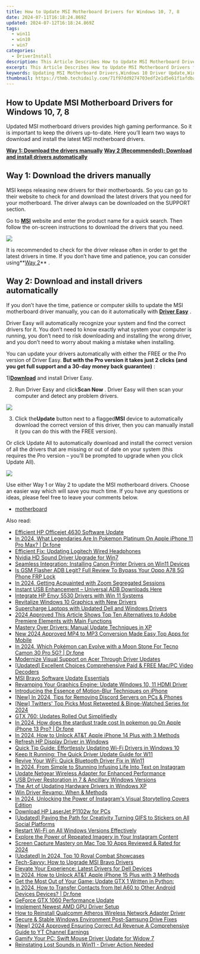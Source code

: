 ```yaml
---
title: How to Update MSI Motherboard Drivers for Windows 10, 7, 8
date: 2024-07-11T16:18:24.869Z
updated: 2024-07-12T16:18:24.869Z
tags:
  - win11
  - win10
  - win7
categories:
  - DriverInstall
description: This Article Describes How to Update MSI Motherboard Drivers for Windows 10, 7, 8
excerpt: This Article Describes How to Update MSI Motherboard Drivers for Windows 10, 7, 8
keywords: Updating MSI Motherboard Drivers,Windows 10 Driver Update,Windows 7 Motherboard Drivers,Windows 8 BIOS/Driver Update,Drivers for MSI Motherboards in Windows,MSI BIOS/Drivers for Windows OS,Guide to Updating PC Motherboard Firmware
thumbnail: https://thmb.techidaily.com/71f97dd9274703edf2e1d5e61f1afdbaca75ab6c6c70ddf26d28f8e813f8a89f.jpg
---
```


## How to Update MSI Motherboard Drivers for Windows 10, 7, 8

 Updated MSI motherboard drivers provides high gaming performance. So it is important to keep the drivers up-to-date. Here you’ll learn two ways to download and install the latest MSI motherboard drivers.

**[Way 1: Download the drivers manually](#way1)**
**[Way 2 (Recommended): Download and install drivers automatically](#way2)**

## Way 1: Download the drivers manually

 MSI keeps releasing new drivers for their motherboards. So you can go to their website to check for and download the latest drivers that you need for your motherboard. The driver always can be downloaded on the SUPPORT section.

 Go to [**MSI**](https://us.msi.com/support/) website and enter the product name for a quick search. Then follow the on-screen instructions to download the drivers that you need.

![](https://images.drivereasy.com/wp-content/uploads/2017/05/img_59265d4b05f3d.jpg)

 It is recommended to check for the driver release often in order to get the latest drivers in time. If you don’t have time and patience, you can consider using**[Way 2](#way2)** .

## Way 2: Download and install drivers automatically

 If you don’t have the time, patience or computer skills to update the MSI motherboard driver manually, you can do it automatically with **[Driver Easy](https://tools.techidaily.com/drivereasy/download/)**  .

 Driver Easy will automatically recognize your system and find the correct drivers for it. You don’t need to know exactly what system your computer is running, you don’t need to risk downloading and installing the wrong driver, and you don’t need to worry about making a mistake when installing.

 You can update your drivers automatically with either the FREE or the Pro version of Driver Easy. **But with the Pro version it takes just 2 clicks (and you get full support and a 30-day money back guarantee)** :

 1)[**Download**](https://tools.techidaily.com/drivereasy/download/) and install Driver Easy.

 2) Run Driver Easy and click**Scan Now** . Driver Easy will then scan your computer and detect any problem drivers.

![](https://images.drivereasy.com/wp-content/uploads/2017/05/img_592677832d340.png)

 3) Click the**Update** button next to a flagged**MSI** device to automatically download the correct version of this driver, then you can manually install it (you can do this with the FREE version).

 Or click Update All to automatically download and install the correct version of all the drivers that are missing or out of date on your system (this requires the Pro version – you’ll be prompted to upgrade when you click Update All).

![](https://images.drivereasy.com/wp-content/uploads/2017/05/img_5926793a79791.jpg)

 Use either Way 1 or Way 2 to update the MSI motherboard drivers. Choose an easier way which will save you much time. If you have any questions or ideas, please feel free to leave your comments below.

* [motherboard](https://store.drivereasy.com/order/cart.php?PRODS=4731822&QTY=1&AFFILIATE=108875)

<ins class="adsbygoogle"
     style="display:block"
     data-ad-format="autorelaxed"
     data-ad-client="ca-pub-7571918770474297"
     data-ad-slot="1223367746"></ins>



<ins class="adsbygoogle"
     style="display:block"
     data-ad-client="ca-pub-7571918770474297"
     data-ad-slot="8358498916"
     data-ad-format="auto"
     data-full-width-responsive="true"></ins>



<span class="atpl-alsoreadstyle">Also read:</span>
<div><ul>
<li><a href="https://driver-install.techidaily.com/efficient-hp-officejet-4630-software-update/"><u>Efficient HP Officejet 4630 Software Update</u></a></li>
<li><a href="https://ios-pokemon-go.techidaily.com/in-2024-what-legendaries-are-in-pokemon-platinum-on-apple-iphone-11-pro-max-drfone-by-drfone-virtual-ios/"><u>In 2024, What Legendaries Are In Pokemon Platinum On Apple iPhone 11 Pro Max? | Dr.fone</u></a></li>
<li><a href="https://driver-install.techidaily.com/efficient-fix-updating-logitech-wired-headphones/"><u>Efficient Fix: Updating Logitech Wired Headphones</u></a></li>
<li><a href="https://driver-install.techidaily.com/nvidia-hd-sound-driver-upgrade-for-win7/"><u>Nvidia HD Sound Driver Upgrade for Win7</u></a></li>
<li><a href="https://driver-install.techidaily.com/seamless-integration-installing-canon-printer-drivers-on-win11-devices/"><u>Seamless Integration: Installing Canon Printer Drivers on Win11 Devices</u></a></li>
<li><a href="https://android-frp.techidaily.com/is-gsm-flasher-adb-legit-full-review-to-bypass-your-oppo-a78-5g-phone-frp-lock-by-drfone-android/"><u>Is GSM Flasher ADB Legit? Full Review To Bypass Your Oppo A78 5G Phone FRP Lock</u></a></li>
<li><a href="https://digital-screen-recording.techidaily.com/in-2024-getting-acquainted-with-zoom-segregated-sessions/"><u>In 2024, Getting Acquainted with Zoom Segregated Sessions</u></a></li>
<li><a href="https://driver-install.techidaily.com/instant-usb-enhancement-universal-adb-downloads-here/"><u>Instant USB Enhancement – Universal ADB Downloads Here</u></a></li>
<li><a href="https://driver-install.techidaily.com/integrate-hp-envy-5530-drivers-with-win-11-systems/"><u>Integrate HP Envy 5530 Drivers with Win 11 Systems</u></a></li>
<li><a href="https://driver-install.techidaily.com/revitalize-windows-10-graphics-with-new-drivers/"><u>Revitalize Windows 10 Graphics with New Drivers</u></a></li>
<li><a href="https://driver-install.techidaily.com/supercharge-laptops-with-updated-dell-and-windows-drivers/"><u>Supercharge Laptops with Updated Dell and Windows Drivers</u></a></li>
<li><a href="https://smart-video-editing.techidaily.com/2024-approved-this-article-shows-top-ten-alternatives-to-adobe-premiere-elements-with-main-functions/"><u>2024 Approved This Article Shows Top Ten Alternatives to Adobe Premiere Elements with Main Functions</u></a></li>
<li><a href="https://driver-install.techidaily.com/mastery-over-drivers-manual-update-techniques-in-xp/"><u>Mastery Over Drivers: Manual Update Techniques in XP</u></a></li>
<li><a href="https://smart-video-editing.techidaily.com/new-2024-approved-mp4-to-mp3-conversion-made-easy-top-apps-for-mobile/"><u>New 2024 Approved MP4 to MP3 Conversion Made Easy Top Apps for Mobile</u></a></li>
<li><a href="https://pokemon-go-android.techidaily.com/in-2024-which-pokemon-can-evolve-with-a-moon-stone-for-tecno-camon-30-pro-5g-drfone-by-drfone-virtual-android/"><u>In 2024, Which Pokémon can Evolve with a Moon Stone For Tecno Camon 30 Pro 5G? | Dr.fone</u></a></li>
<li><a href="https://driver-install.techidaily.com/modernize-visual-support-on-acer-through-driver-updates/"><u>Modernize Visual Support on Acer Through Driver Updates</u></a></li>
<li><a href="https://some-knowledge.techidaily.com/updated-excellent-choices-comprehensive-paid-and-free-macpc-video-decoders/"><u>[Updated] Excellent Choices  Comprehensive Paid & FREE Mac/PC Video Decoders</u></a></li>
<li><a href="https://driver-install.techidaily.com/msi-bravo-software-update-essentials/"><u>MSI Bravo Software Update Essentials</u></a></li>
<li><a href="https://driver-install.techidaily.com/revamping-your-graphics-engine-update-windows-10-11-hdmi-driver/"><u>Revamping Your Graphics Engine: Update Windows 10, 11 HDMI Driver</u></a></li>
<li><a href="https://vp-tips.techidaily.com/introducing-the-essence-of-motion-blur-techniques-on-iphone/"><u>Introducing the Essence of Motion-Blur Techniques on iPhone</u></a></li>
<li><a href="https://discord-videos.techidaily.com/new-in-2024-tips-for-removing-discord-servers-on-pcs-and-phones/"><u>[New] In 2024, Tips for Removing Discord Servers on PCs & Phones</u></a></li>
<li><a href="https://twitter-videos.techidaily.com/new-twitters-top-picks-most-retweeted-and-binge-watched-series-for-2024/"><u>[New] Twitters' Top Picks  Most Retweeted & Binge-Watched Series for 2024</u></a></li>
<li><a href="https://driver-install.techidaily.com/gtx-760-updates-rolled-out-simplifiedly/"><u>GTX 760: Updates Rolled Out Simplifiedly</u></a></li>
<li><a href="https://ios-pokemon-go.techidaily.com/in-2024-how-does-the-stardust-trade-cost-in-pokemon-go-on-apple-iphone-13-pro-drfone-by-drfone-virtual-ios/"><u>In 2024, How does the stardust trade cost In pokemon go On Apple iPhone 13 Pro? | Dr.fone</u></a></li>
<li><a href="https://sim-unlock.techidaily.com/in-2024-how-to-unlock-atandt-apple-iphone-14-plus-with-3-methods-by-drfone-ios/"><u>In 2024, How to Unlock AT&T Apple iPhone 14 Plus with 3 Methods</u></a></li>
<li><a href="https://driver-install.techidaily.com/refresh-hp-display-driver-in-windows/"><u>Refresh HP Display Driver in Windows</u></a></li>
<li><a href="https://driver-install.techidaily.com/quick-tip-guide-effortlessly-updating-wi-fi-drivers-in-windows-10/"><u>Quick Tip Guide: Effortlessly Updating Wi-Fi Drivers in Windows 10</u></a></li>
<li><a href="https://driver-install.techidaily.com/keep-it-running-the-quick-driver-update-guide-for-w11/"><u>Keep It Running: The Quick Driver Update Guide for W11</u></a></li>
<li><a href="https://driver-install.techidaily.com/revive-your-wifi-quick-bluetooth-driver-fix-in-win11/"><u>Revive Your WiFi: Quick Bluetooth Driver Fix in Win11</u></a></li>
<li><a href="https://some-knowledge.techidaily.com/in-2024-from-simple-to-stunning-infusing-life-into-text-on-instagram/"><u>In 2024, From Simple to Stunning  Infusing Life Into Text on Instagram</u></a></li>
<li><a href="https://driver-install.techidaily.com/update-netgear-wireless-adapter-for-enhanced-performance/"><u>Update Netgear Wireless Adapter for Enhanced Performance</u></a></li>
<li><a href="https://driver-install.techidaily.com/usb-driver-restoration-in-7-and-ancillary-windows-versions/"><u>USB Driver Restoration in 7 & Ancillary Windows Versions</u></a></li>
<li><a href="https://driver-install.techidaily.com/the-art-of-updating-hardware-drivers-in-windows-xp/"><u>The Art of Updating Hardware Drivers in Windows XP</u></a></li>
<li><a href="https://driver-install.techidaily.com/win-driver-revamp-when-and-methods/"><u>Win Driver Revamp: When & Methods</u></a></li>
<li><a href="https://instagram-videos.techidaily.com/in-2024-unlocking-the-power-of-instagrams-visual-storytelling-covers-edition/"><u>In 2024, Unlocking the Power of Instagram's Visual Storytelling  Covers Edition</u></a></li>
<li><a href="https://driver-install.techidaily.com/download-hp-laserjet-p1102w-for-pcs/"><u>Download HP LaserJet P1102w for PCs</u></a></li>
<li><a href="https://extra-skills.techidaily.com/updated-paving-the-path-for-creativity-turning-gifs-to-stickers-on-all-social-platforms/"><u>[Updated] Paving the Path for Creativity  Turning GIFS to Stickers on All Social Platforms</u></a></li>
<li><a href="https://driver-install.techidaily.com/restart-wi-fi-on-all-windows-versions-effectively/"><u>Restart Wi-Fi on All Windows Versions Effectively</u></a></li>
<li><a href="https://instagram-videos.techidaily.com/explore-the-power-of-repeated-imagery-in-your-instagram-content/"><u>Explore the Power of Repeated Imagery in Your Instagram Content</u></a></li>
<li><a href="https://screen-video-capture.techidaily.com/screen-capture-mastery-on-mac-top-10-apps-reviewed-and-rated-for-2024/"><u>Screen Capture Mastery on Mac  Top 10 Apps Reviewed & Rated for 2024</u></a></li>
<li><a href="https://digital-screen-recording.techidaily.com/updated-in-2024-top-10-royal-combat-showcases/"><u>[Updated] In 2024, Top 10 Royal Combat Showcases</u></a></li>
<li><a href="https://driver-install.techidaily.com/tech-savvy-how-to-upgrade-msi-bravo-drivers/"><u>Tech-Savvy: How to Upgrade MSI Bravo Drivers</u></a></li>
<li><a href="https://driver-install.techidaily.com/elevate-your-experience-latest-drivers-for-dell-devices/"><u>Elevate Your Experience: Latest Drivers for Dell Devices</u></a></li>
<li><a href="https://sim-unlock.techidaily.com/in-2024-how-to-unlock-atandt-apple-iphone-15-plus-with-3-methods-by-drfone-ios/"><u>In 2024, How to Unlock AT&T Apple iPhone 15 Plus with 3 Methods</u></a></li>
<li><a href="https://driver-install.techidaily.com/1720062438577-get-the-most-out-of-your-game-update-gtx-1-written-in-python/"><u>Get the Most Out of Your Game: Update GTX 1 Written in Python:</u></a></li>
<li><a href="https://android-transfer.techidaily.com/in-2024-how-to-transfer-contacts-from-itel-a60-to-other-android-devices-devices-drfone-by-drfone-transfer-from-android-transfer-from-android/"><u>In 2024, How to Transfer Contacts from Itel A60 to Other Android Devices Devices? | Dr.fone</u></a></li>
<li><a href="https://driver-install.techidaily.com/geforce-gtx-1060-performance-update/"><u>GeForce GTX 1060 Performance Update</u></a></li>
<li><a href="https://driver-install.techidaily.com/implement-newest-amd-gpu-driver-setup/"><u>Implement Newest AMD GPU Driver Setup</u></a></li>
<li><a href="https://driver-install.techidaily.com/how-to-reinstall-qualcomm-atheros-wireless-network-adapter-driver/"><u>How to Reinstall Qualcomm Atheros Wireless Network Adapter Driver</u></a></li>
<li><a href="https://driver-install.techidaily.com/secure-and-stable-windows-environment-post-samsung-drive-fixes/"><u>Secure & Stable Windows Environment Post-Samsung Drive Fixes</u></a></li>
<li><a href="https://youtube-lab.techidaily.com/024-approved-ensuring-correct-ad-revenue-a-comprehensive-guide-to-yt-channel-earnings/"><u>[New] 2024 Approved  Ensuring Correct Ad Revenue  A Comprehensive Guide to YT Channel Earnings</u></a></li>
<li><a href="https://driver-install.techidaily.com/gamify-your-pc-swift-mouse-driver-update-for-widow-7/"><u>Gamify Your PC: Swift Mouse Driver Update for Widow 7</u></a></li>
<li><a href="https://driver-install.techidaily.com/reinstating-lost-sounds-in-win11-driver-action-needed/"><u>Reinstating Lost Sounds in Win11 - Driver Action Needed</u></a></li>
</ul></div>
